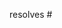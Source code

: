 <!-- mention the issue this PR addresses -->
resolves #

<!-- a short description of the change in addition to what is already mentioned in the issue above -->

<!-- tag a few reviewers -->
